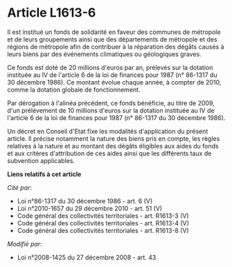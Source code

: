 # Article L1613-6

Il est institué un fonds de solidarité en faveur des communes de métropole et de leurs groupements ainsi que des départements
de métropole et des régions de métropole afin de contribuer à la réparation des dégâts causés à leurs biens par des
événements climatiques ou géologiques graves. 

Ce fonds est doté de 20 millions d'euros par an, prélevés sur la dotation instituée au IV de l'article 6 de la loi de
finances pour 1987 (n° 86-1317 du 30 décembre 1986). Ce montant évolue chaque année, à compter de 2010, comme la dotation
globale de fonctionnement. 

Par dérogation à l'alinéa précédent, ce fonds bénéficie, au titre de 2009, d'un prélèvement de 10 millions d'euros sur la
dotation instituée au IV de l'article 6 de la loi de finances pour 1987 (n° 86-1317 du 30 décembre 1986).  

Un décret en Conseil d'Etat fixe les modalités d'application du présent article. Il précise notamment la nature des biens
pris en compte, les règles relatives à la nature et au montant des dégâts éligibles aux aides du fonds et aux critères
d'attribution de ces aides ainsi que les différents taux de subvention applicables.

**Liens relatifs à cet article**

_Cité par_:

  - Loi n°86-1317 du 30 décembre 1986 - art. 6 (V)
  - Loi n°2010-1657 du 29 décembre 2010 - art. 51 (V)
  - Code général des collectivités territoriales - art. R1613-3 (V)
  - Code général des collectivités territoriales - art. R1613-4 (V)
  - Code général des collectivités territoriales - art. R1613-8 (V)

_Modifié par_:

  - Loi n°2008-1425 du 27 décembre 2008 - art. 43
